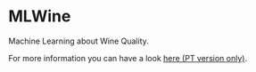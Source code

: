 # MLWine

Machine Learning about Wine Quality.

For more information you can have a look [here (PT version only)](tex/report.pdf).
